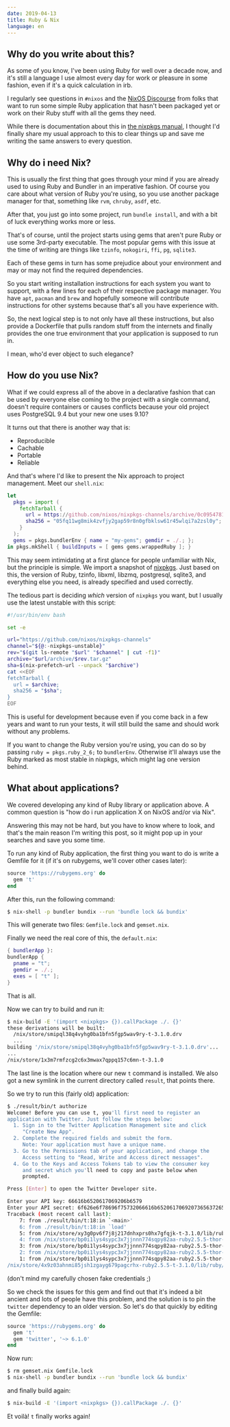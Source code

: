 ```yaml
---
date: 2019-04-13
title: Ruby & Nix
language: en
---
```


## Why do you write about this?

As some of you know, I've been using Ruby for well over a decade now, and it's
still a language I use almost every day for work or pleasure in some fashion,
even if it's a quick calculation in irb.

I regularly see questions in `#nixos` and the
[NixOS Discourse](https://discourse.nixos.org/) from folks that want to run some
simple Ruby application that hasn't been packaged yet or work on their Ruby
stuff with all the gems they need.

While there is documentation about this in
[the nixpkgs manual](https://nixos.org/nixpkgs/manual/#sec-language-ruby),
I thought I'd finally share my usual approach to this to clear things up and
save me writing the same answers to every question.

## Why do i need Nix?

This is usually the first thing that goes through your mind if you are already
used to using Ruby and Bundler in an imperative fashion.
Of course you care about what version of Ruby you're using, so you use another
package manager for that, something like `rvm`, `chruby`, `asdf`, etc.

After that, you just go into some project, run `bundle install`, and with a bit
of luck everything works more or less.

That's of course, until the project starts using gems that aren't pure Ruby or
use some 3rd-party executable. The most popular gems with this issue at the
time of writing are things like `tzinfo`, `nokogiri`, `ffi`, `pg`, `sqlite3`.

Each of these gems in turn has some prejudice about your environment and may or
may not find the required dependencies.

So you start writing installation instructions for each system you want to
support, with a few lines for each of their respective package manager. You have
`apt`, `pacman` and `brew` and hopefully someone will contribute instructions
for other systems because that's all you have experience with.

So, the next logical step is to not only have all these instructions, but also
provide a Dockerfile that pulls random stuff from the internets and finally
provides the one true environment that your application is supposed to run in.

I mean, who'd ever object to such elegance?

## How do you use Nix?

What if we could express all of the above in a declarative fashion that can be
used by everyone else coming to the project with a single command, doesn't
require containers or causes conflicts because your old project uses PostgreSQL
9.4 but your new one uses 9.10?

It turns out that there is another way that is:

- Reproducible
- Cachable
- Portable
- Reliable

And that's where I'd like to present the Nix approach to project management.
Meet our `shell.nix`:

```nix
let
  pkgs = import (
    fetchTarball {
      url = https://github.com/nixos/nixpkgs-channels/archive/0c0954781e257b8b0dc49341795a2fe7d96945a3.tar.gz;
      sha256 = "05fq11wg8mik4zvfjy2gap59r8n0gfbklsw61r45wlqi7a2zsl0y";
    }
  );
  gems = pkgs.bundlerEnv { name = "my-gems"; gemdir = ./.; };
in pkgs.mkShell { buildInputs = [ gems gems.wrappedRuby ]; }
```

This may seem intimidating at a first glance for people unfamiliar with Nix, but
the principle is simple.
We import a snapshot of [nixpkgs](https://nixos.org/nixpkgs/).
Just based on this, the version of Ruby, tzinfo, libxml, libzmq, postgresql,
sqlite3, and everything else you need, is already specified and used correctly.

The tedious part is deciding _which_ version of `nixpkgs` you want, but I
usually use the latest unstable with this script:

```bash
#!/usr/bin/env bash

set -e

url="https://github.com/nixos/nixpkgs-channels"
channel="${@:-nixpkgs-unstable}"
rev="$(git ls-remote "$url" "$channel" | cut -f1)"
archive="$url/archive/$rev.tar.gz"
sha=$(nix-prefetch-url --unpack "$archive")
cat <<EOF
fetchTarball {
  url = $archive;
  sha256 = "$sha";
}
EOF
```

This is useful for development because even if you come back in a few years and
want to run your tests, it will still build the same and should work without any
problems.

If you want to change the Ruby version you're using, you can do so by passing
`ruby = pkgs.ruby_2_6;` to `bundlerEnv`. Otherwise it'll always use the Ruby
marked as most stable in nixpkgs, which might lag one version behind.

## What about applications?

We covered developing any kind of Ruby library or application above. A common
question is "how do i run application X on NixOS and/or via Nix".

Answering this may not be hard, but you have to know where to look, and that's
the main reason I'm writing this post, so it might pop up in your searches and
save you some time.

To run any kind of Ruby application, the first thing you want to do is write a
Gemfile for it (if it's on rubygems, we'll cover other cases later):

```ruby
source 'https://rubygems.org' do
  gem 't'
end
```

After this, run the following command:

```bash
$ nix-shell -p bundler bundix --run 'bundle lock && bundix'
```

This will generate two files: `Gemfile.lock` and `gemset.nix`.

Finally we need the real core of this, the `default.nix`:

```nix
{ bundlerApp }:
bundlerApp {
  pname = "t";
  gemdir = ./.;
  exes = [ "t" ];
}
```

That is all.

Now we can try to build and run it:

```bash
$ nix-build -E '(import <nixpkgs> {}).callPackage ./. {}'
these derivations will be built:
  /nix/store/smipql38q4vyhg0ba1bfn5fgp5wav9ry-t-3.1.0.drv
  ...
building '/nix/store/smipql38q4vyhg0ba1bfn5fgp5wav9ry-t-3.1.0.drv'...
...
/nix/store/1x3m7rmfzcg2c6x3mwax7qppq157c6mn-t-3.1.0
```

The last line is the location where our new `t` command is installed. We also
got a new symlink in the current directory called `result`, that points there.

So we try to run this (fairly old) application:

```bash
$ ./result/bin/t authorize
Welcome! Before you can use t, you'll first need to register an
application with Twitter. Just follow the steps below:
  1. Sign in to the Twitter Application Management site and click
     "Create New App".
  2. Complete the required fields and submit the form.
     Note: Your application must have a unique name.
  3. Go to the Permissions tab of your application, and change the
     Access setting to "Read, Write and Access direct messages".
  4. Go to the Keys and Access Tokens tab to view the consumer key
     and secret which you'll need to copy and paste below when
     prompted.

Press [Enter] to open the Twitter Developer site.

Enter your API key: 66616b6520617069206b6579
Enter your API secret: 6f626e6f78696f75732066616b652061706920736563726574
Traceback (most recent call last):
	7: from ./result/bin/t:18:in `<main>'
	6: from ./result/bin/t:18:in `load'
	5: from /nix/store/xy3g0pv6f7j8j217dnhxprs0hx7gfqjk-t-3.1.0/lib/ruby/gems/2.5.0/gems/t-3.1.0/bin/t:20:in `<top (required)>'
	4: from /nix/store/bp0i1lys4sypc3x7jjnnn774sqpy82aa-ruby2.5.5-thor-0.20.3/lib/ruby/gems/2.5.0/gems/thor-0.20.3/lib/thor/base.rb:466:in `start'
	3: from /nix/store/bp0i1lys4sypc3x7jjnnn774sqpy82aa-ruby2.5.5-thor-0.20.3/lib/ruby/gems/2.5.0/gems/thor-0.20.3/lib/thor.rb:387:in `dispatch'
	2: from /nix/store/bp0i1lys4sypc3x7jjnnn774sqpy82aa-ruby2.5.5-thor-0.20.3/lib/ruby/gems/2.5.0/gems/thor-0.20.3/lib/thor/invocation.rb:126:in `invoke_command'
	1: from /nix/store/bp0i1lys4sypc3x7jjnnn774sqpy82aa-ruby2.5.5-thor-0.20.3/lib/ruby/gems/2.5.0/gems/thor-0.20.3/lib/thor/command.rb:27:in `run'
/nix/store/4x9z03ahnmi85jsh1zgayg679pagcrhx-ruby2.5.5-t-3.1.0/lib/ruby/gems/2.5.0/gems/t-3.1.0/lib/t/cli.rb:82:in `authorize': uninitialized constant Twitter::REST::Client::BASE_URL (NameError)
```

(don't mind my carefully chosen fake credentials ;)

So we check the issues for this gem and find out that it's indeed a bit ancient
and lots of people have this problem, and the solution is to pin the `twitter`
dependency to an older version. So let's do that quickly by editing the Gemfile:

```ruby
source 'https://rubygems.org' do
  gem 't'
  gem 'twitter', '~> 6.1.0'
end
```

Now run:

```bash
$ rm gemset.nix Gemfile.lock
$ nix-shell -p bundler bundix --run 'bundle lock && bundix'
```

and finally build again:

```bash
$ nix-build -E '(import <nixpkgs> {}).callPackage ./. {}'
```

Et voilà! `t` finally works again!
